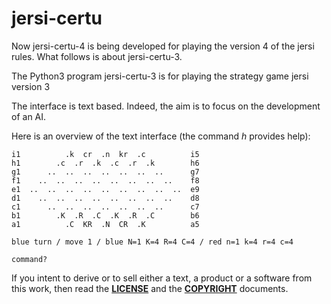 # jersi-certu

Now jersi-certu-4 is being developed for playing the version 4 of the jersi rules. What follows is about jersi-certu-3.

The Python3 program jersi-certu-3 is for playing the strategy game jersi version 3 

The interface is text based. Indeed, the aim is to focus on the development of an AI. 

Here is an overview of the text interface (the command *h* provides help):

    i1          .k  cr  .n  kr  .c          i5
    h1        .c  .r  .k  .c  .r  .k        h6
    g1      ..  ..  ..  ..  ..  ..  ..      g7
    f1    ..  ..  ..  ..  ..  ..  ..  ..    f8
    e1  ..  ..  ..  ..  ..  ..  ..  ..  ..  e9
    d1    ..  ..  ..  ..  ..  ..  ..  ..    d8
    c1      ..  ..  ..  ..  ..  ..  ..      c7
    b1        .K  .R  .C  .K  .R  .C        b6
    a1          .C  KR  .N  CR  .K          a5
    
    blue turn / move 1 / blue N=1 K=4 R=4 C=4 / red n=1 k=4 r=4 c=4
    
    command?

If you intent to derive or to sell either a text, a product or a software from this work, then read the [**LICENSE**](./docs/LICENSE.txt) and the  [**COPYRIGHT**](./docs/COPYRIGHT.md)  documents.

